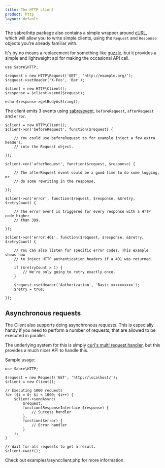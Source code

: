 ```yaml
---
title: The HTTP client
product: http
layout: default
---
```


The sabre/http package also contains a simple wrapper around [cURL][4], which will allow
you to write simple clients, using the `Request` and `Response` objects you're
already familiar with.

It's by no means a replacement for something like [guzzle][7], but it provides
a simple and lightweight api for making the occasional API call.

    use Sabre\HTTP;

    $request = new HTTP\Request('GET', 'http://example.org/');
    $request->setHeader('X-Foo', 'Bar');

    $client = new HTTP\Client();
    $response = $client->send($request);

    echo $response->getBodyAsString();

The client emits 3 events using [sabre/event][5]. `beforeRequest`,
`afterRequest` and `error`.

    $client = new HTTP\Client();
    $client->on('beforeRequest', function($request) {

        // You could use beforeRequest to for example inject a few extra headers.
        // into the Request object.

    });

    $client->on('afterRequest', function($request, $response) {

        // The afterRequest event could be a good time to do some logging, or
        // do some rewriting in the response.

    });

    $client->on('error', function($request, $response, &$retry, $retryCount) {

        // The error event is triggered for every response with a HTTP code higher
        // than 399.

    });

    $client->on('error:401', function($request, $response, &$retry, $retryCount) {

        // You can also listen for specific error codes. This example shows how
        // to inject HTTP authentication headers if a 401 was returned.

        if ($retryCount > 1) {
            // We're only going to retry exactly once.
        }

        $request->setHeader('Authorization', 'Basic xxxxxxxxxx');
        $retry = true;

    });

Asynchronous requests
---------------------

The Client also supports doing asynchronous requests. This is especially handy
if you need to perform a number of requests, that are allowed to be executed
in parallel.

The underlying system for this is simply [curl's multi request handler][8],
but this provides a much nicer API to handle this.

Sample usage:

    use Sabre\HTTP;

    $request = new Request('GET', 'http://localhost/');
    $client = new Client();

    // Executing 1000 requests
    for ($i = 0; $i < 1000; $i++) {
        $client->sendAsync(
            $request,
            function(ResponseInterface $response) {
                // Success handler
            },
            function($error) {
                // Error handler
            }
        ); 
    }

    // Wait for all requests to get a result.
    $client->wait();

Check out examples/asyncclient.php for more information.

[4]: http://uk3.php.net/curl
[5]: https://github.com/fruux/sabre-event
[7]: http://guzzlephp.org/
[8]: http://www.php.net/manual/en/function.curl-multi-init.php
